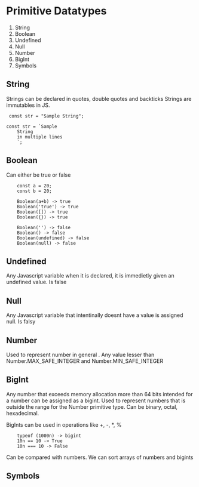 # Primitive Datatypes

1. String
2. Boolean
3. Undefined
4. Null
5. Number
6. BigInt
7. Symbols

## String
Strings can be declared in quotes, double quotes and backticks
Strings are immutables in JS.

```
 const str = "Sample String";
```

```
const str = `Sample
    String 
    in multiple lines
    `;
```
## Boolean
Can either be true or false 

``` 
    const a = 20;
    const b = 20;

    Boolean(a+b) -> true
    Boolean('true') -> true
    Boolean([]) -> true
    Boolean({}) -> true

    Boolean('') -> false
    Boolean() -> false
    Boolean(undefined) -> false
    Boolean(null) -> false
```

## Undefined
Any Javascript variable when it is declared, it is immedietly given an undefined value.
Is false

## Null
Any Javascript variable that intentinally doesnt have a value is assigned null.
Is falsy

## Number
Used to represent number in general . 
Any value lesser than Number.MAX_SAFE_INTEGER and
Number.MIN_SAFE_INTEGER

## BigInt
Any number that exceeds memory allocation more than 64 bits intended for a number can be assigned as a bigint.
Used to represent numbers that is outside the range for the Number primitive type.
Can be binary, octal, hexadecimal.

BigInts can be used in operations like +, -, *, %

```
    typeof (1000n) -> bigint
    10n == 10 -> True
    10n === 10 -> False
```

Can be compared with numbers.
We can sort arrays of numbers and bigints

## Symbols
